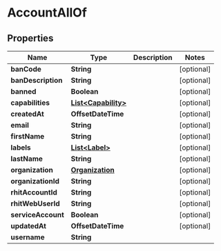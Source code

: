 

# AccountAllOf


## Properties

Name | Type | Description | Notes
------------ | ------------- | ------------- | -------------
**banCode** | **String** |  |  [optional]
**banDescription** | **String** |  |  [optional]
**banned** | **Boolean** |  |  [optional]
**capabilities** | [**List&lt;Capability&gt;**](Capability.md) |  |  [optional]
**createdAt** | **OffsetDateTime** |  |  [optional]
**email** | **String** |  |  [optional]
**firstName** | **String** |  |  [optional]
**labels** | [**List&lt;Label&gt;**](Label.md) |  |  [optional]
**lastName** | **String** |  |  [optional]
**organization** | [**Organization**](Organization.md) |  |  [optional]
**organizationId** | **String** |  |  [optional]
**rhitAccountId** | **String** |  |  [optional]
**rhitWebUserId** | **String** |  |  [optional]
**serviceAccount** | **Boolean** |  |  [optional]
**updatedAt** | **OffsetDateTime** |  |  [optional]
**username** | **String** |  | 



